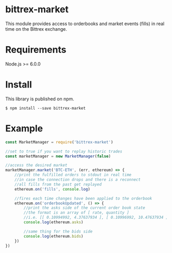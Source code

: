 # bittrex-market
This module provides access to orderbooks and market events (fills) in real time on the Bittrex exchange.

# Requirements
Node.js >= 6.0.0

# Install
This library is published on npm.

```
$ npm install --save bittrex-market
```

# Example
```js
const MarketManager = require('bittrex-market')

//set to true if you want to replay historic trades
const marketManager = new MarketManager(false)

//access the desired market
marketManager.market('BTC-ETH', (err, ethereum) => {
    //print the fulfilled orders to stdout in real time
    //in case the connection drops and there is a reconnect
    //all fills from the past get replayed
    ethereum.on('fills', console.log)

    //fires each time changes have been applied to the orderbook
    ethereum.on('orderbookUpdated', () => {
        //print the asks side of the current order book state
        //the format is an array of [ rate, quantity ]
        //i.e. [[ 0.10994992, 4.37637934 ], [ 0.10996992, 10.47637934 ] ...]
        console.log(ethereum.asks)

        //same thing for the bids side
        console.log(ethereum.bids)
    })
})
```
